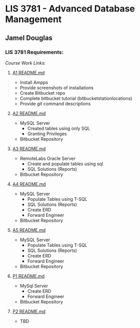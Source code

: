 # LIS 3781 - Advanced Database Management

## Jamel Douglas

### LIS 3781 Requirements:

*Course Work Links:*

1. [A1 README.md](a1/README.md "My A1 README.md file")
    - Install Ampps
    - Provide screenshots of installations
    - Create Bitbucket repo
    - Complete bitbucket tutorial (bitbucketstationlocations)
    - Provide git command descriptions

2. [A2 README.md](a2/README.md "My A2 README.md file")
    - MySQL Server
        + Created tables using only SQL
        + Granting Privileges 
    - Bitbucket Repository 

3. [A3 README.md](a3/README.md "My A3 README.md file")
    - RemoteLabs Oracle Server
        + Create and populate tables using sql
        + SQL Solutions (Reports)
    - Bitbucket Repository 

4. [A4 README.md](a4/README.md "My A4 README.md file")
    - MySQL Server
        + Populate Tables using T-SQL
        + SQL Solutions (Reports)
        + Create ERD
        + Forward Engineer
    - Bitbucket Repository 

5. [A5 README.md](a5/README.md "My A5 README.md file")
    - MySQL Server
        + Populate Tables using T-SQL
        + SQL Solutions (Reports)
        + Create ERD
        + Forward Engineer
    - Bitbucket Repository 

6. [P1 README.md](p1/README.md "My P1 README.md file")
    - MySql Server
        + Create ERD
        + Forward Engineer
    - Bitbucket Repository 

7. [P2 README.md](p2/README.md "My P2 README.md file")
    - TBD   